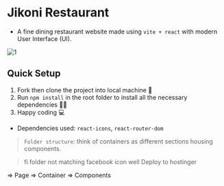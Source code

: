 # Jikoni Restaurant

- A fine dining restaurant website made using `vite + react` with modern User Interface (UI).

![1](https://user-images.githubusercontent.com/77986239/229380072-42f368d7-834f-4901-8e83-ee1c965a83b7.PNG)

## Quick Setup

1. Fork then clone the project into local machine 🍴
1. Run `npm install` in the root folder to install all the necessary dependencies 👩‍💻
1. Happy coding 💻

- Dependencies used: `react-icons`, `react-router-dom`

> `Folder structure`: think of containers as different sections housing components.

> fi folder not matching facebook icon well
> Deploy to hostinger

=> Page => Container => Components
